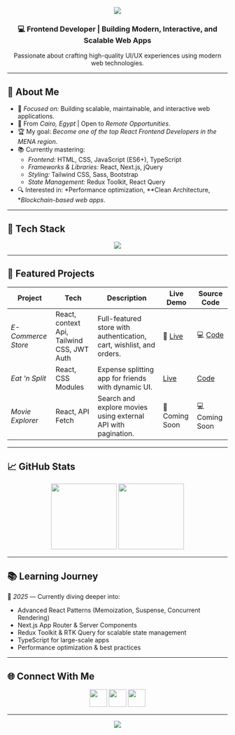 <!-- Banner -->
<p align="center">
  <img src="https://capsule-render.vercel.app/api?type=waving&color=gradient&height=180&section=header&text=Ahmed%20Mostafa%20🚀&fontSize=40&fontAlignY=35&desc=Frontend%20Developer%20%7C%20React%20%26%20Next.js&descAlignY=55&descAlign=50" />
</p>

<!-- Intro -->
<h3 align="center">💻 Frontend Developer | Building Modern, Interactive, and Scalable Web Apps</h3>
<p align="center">
  Passionate about crafting high-quality UI/UX experiences using modern web technologies.
</p>

---

## 🚀 About Me
- 🎯 *Focused on:* Building scalable, maintainable, and interactive web applications.  
- 📍 From *Cairo, Egypt* | Open to *Remote Opportunities*.  
- 🏆 My goal: *Become one of the top React Frontend Developers in the MENA region*.  
- 📚 Currently mastering:
  - *Frontend:* HTML, CSS, JavaScript (ES6+), TypeScript
  - *Frameworks & Libraries:* React, Next.js, jQuery
  - *Styling:* Tailwind CSS, Sass, Bootstrap
  - *State Management:* Redux Toolkit, React Query
- 🔍 Interested in: *Performance optimization, **Clean Architecture, **Blockchain-based web apps*.  

---

## 🧰 Tech Stack

<p align="center">
  <img src="https://skillicons.dev/icons?i=html,css,js,ts,react,nextjs,redux,jquery,tailwind,bootstrap,sass,vite,git,github,vscode" />
</p>

---

## 📌 Featured Projects

| Project | Tech | Description | Live Demo | Source Code |
|---------|------|-------------|-----------|-------------|
| *E-Commerce Store* | React, context Api, Tailwind CSS, JWT Auth | Full-featured store with authentication, cart, wishlist, and orders. | 🔗 [Live]([https://eat-n-split-self-five.vercel.app/](https://e-commerce-react-hvitdko70-ahmedmostafa-ios-projects.vercel.app/))| 💻 [Code]([https://github.com/ahmedmostafa-io/eat-n-split](https://github.com/ahmedmostafa-io/E-Commerce-React)) |
| *Eat 'n Split* | React, CSS Modules | Expense splitting app for friends with dynamic UI. | [Live](https://eat-n-split-self-five.vercel.app/) | [Code](https://github.com/ahmedmostafa-io/eat-n-split) |
| *Movie Explorer* | React, API Fetch | Search and explore movies using external API with pagination. | 🔗 Coming Soon | 💻 Coming Soon |

---

## 📈 GitHub Stats
<p align="center">
  <img src="https://github-readme-stats.vercel.app/api?username=ahmedmostafa-io&show_icons=true&theme=tokyonight&hide_border=true" height="150"/>
  <img src="https://github-readme-streak-stats.herokuapp.com/?user=ahmedmostafa-io&theme=tokyonight&hide_border=true" height="150"/>
</p>

---

## 📚 Learning Journey

📅 *2025* — Currently diving deeper into:
- Advanced React Patterns (Memoization, Suspense, Concurrent Rendering)
- Next.js App Router & Server Components
- Redux Toolkit & RTK Query for scalable state management
- TypeScript for large-scale apps
- Performance optimization & best practices

---

## 🌐 Connect With Me
<p align="center">
  <a href="https://www.linkedin.com/in/ahmed-mostafa-582378373/"><img src="https://skillicons.dev/icons?i=linkedin" height="40"/></a>
  <a href="mailto:ahmedmostafa.codes@gmail.com"><img src="https://skillicons.dev/icons?i=gmail" height="40"/></a>
  <a href="https://github.com/ahmedmostafa-io"><img src="https://skillicons.dev/icons?i=github" height="40"/></a>
</p>

---

<!-- Footer -->
<p align="center">
  <img src="https://capsule-render.vercel.app/api?type=waving&color=gradient&height=120&section=footer"/>
</p>
